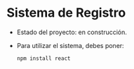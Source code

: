 <h1> Sistema de Registro</h1>

- Estado del proyecto: en construcción.

- Para utilizar el sistema, debes poner:

    ```npm install react```
